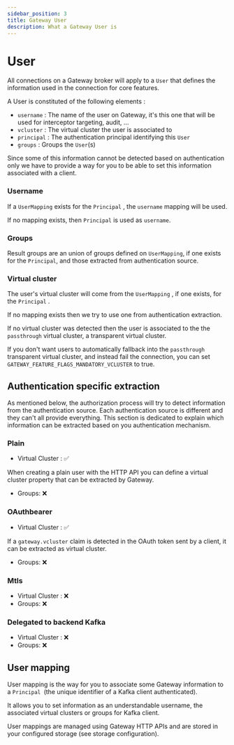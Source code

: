 ```yaml
---
sidebar_position: 3
title: Gateway User
description: What a Gateway User is
---
```


# User

All connections on a Gateway broker will apply to a `User` that defines the information used in the connection for core features.

A User is constituted of the following elements :

-   `username` : The name of the user on Gateway, it's this one that will be used for interceptor targeting, audit, ...
-   `vcluster` : The virtual cluster the user is associated to
-   `principal` : The authentication principal identifying this `User`
-   `groups` : Groups the `User`(s)

Since some of this information cannot be detected based on authentication only we have to provide a way for you to be able to set this information associated with a client.


### Username

If a `UserMapping` exists for the `Principal` , the `username` mapping will be used.

If no mapping exists, then `Principal` is used as `username`.

### Groups

Result groups are an union of groups defined on `UserMapping`, if one exists for the `Principal`, and those extracted from authentication source.

### Virtual cluster

The user's virtual cluster will come from the `UserMapping` , if one exists, for the `Principal` .

If no mapping exists then we try to use one from authentication extraction.

If no virtual cluster was detected then the user is associated to the the `passthrough` virtual cluster, a transparent virtual cluster.

If you don't want users to automatically fallback into the `passthrough` transparent virtual cluster, and instead fail the connection, you can set `GATEWAY_FEATURE_FLAGS_MANDATORY_VCLUSTER` to true.

## Authentication specific extraction

As mentioned below, the authorization process will try to detect information from the authentication source. Each authentication source is different and they can't all provide everything. This section is dedicated to explain which information can be extracted based on you authentication mechanism.

### Plain

-   Virtual Cluster : ✅

When creating a plain user with the HTTP API you can define a virtual cluster property that can be extracted by Gateway.

-   Groups: ❌

### OAuthbearer

-   Virtual Cluster : ✅

If a `gateway.vcluster` claim is detected in the OAuth token sent by a client, it can be extracted as virtual cluster.

-   Groups: ❌

### Mtls

-   Virtual Cluster : ❌
-   Groups: ❌

### Delegated to backend Kafka

-   Virtual Cluster : ❌
-   Groups: ❌

## User mapping

User mapping is the way for you to associate some Gateway information to a `Principal `(the unique identifier of a Kafka client authenticated).

It allows you to set information as an understandable username, the associated virtual clusters or groups for Kafka client.

User mappings are managed using Gateway HTTP APIs and are stored in your configured storage (see storage configuration).
          